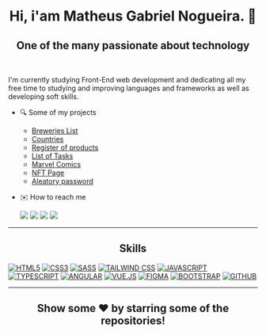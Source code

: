 <h1 align="center">Hi, i'am Matheus Gabriel Nogueira. 👋</h1>
<h2 align="center" >
One of the many passionate about technology
</h2 >

</br>

<p>
I'm currently studying Front-End web development and dedicating all my free time to studying and improving languages and frameworks as well as developing soft skills.
</p>

- 🔍 Some of my projects
  - [Breweries List](https://github.com/eomgn/breweries-ng)
  - [Countries](https://github.com/eomgn/countries-ng)
  - [Register of products](https://github.com/eomgn/registerr-ng)
  - [List of Tasks](https://github.com/eomgn/list-of-tasks)
  - [Marvel Comics](https://github.com/eomgn/marvel-comics)
  - [NFT Page](https://github.com/eomgn/nft-page)
  - [Aleatory password](https://github.com/eomgn/password-generator)


- ✉️ How to reach me

  <a href="https://www.linkedin.com/in/eomgn/" target="_blank"><img src="https://img.shields.io/badge/-LinkedIn-%230077B5?style=fla-square&logo=linkedin&logoColor=white"></a> 
  <a href="https://www.instagram.com/matheuzngr/" target="_blank"><img src="https://img.shields.io/badge/-Instagram-%23E4405F?style=flat&logo=instagram&logoColor=white"></a>
  <a href = "mailto:eomgnxd@gmail.com" target="_blank"><img src="https://img.shields.io/badge/-Email-%23333?style=flat&logo=icloud&logoColor=white"></a>
  <a href = "https://api.whatsapp.com/send?phone=5588981470492" target="_blank"><img src="https://img.shields.io/badge/WhatsApp-25D366?style=flat&logo=whatsapp&logoColor=white"></a>

<hr/>

 <h2 align="center">
Skills
</h2>


  [![HTML5](https://img.shields.io/badge/-HTML5-white?style=for-the-badge&logo=HTML5&logoColor=blue)](https://www.w3schools.com/html/)
  [![CSS3](https://img.shields.io/badge/-CSS3-white?style=for-the-badge&logo=CSS3&logoColor=blue)](https://www.w3schools.com/css/)
  [![SASS](https://img.shields.io/badge/-Sass-white?style=for-the-badge&logo=Sass&logoColor=blue)](https://sass-lang.com/)
  [![TAILWIND CSS](https://img.shields.io/badge/-Tailwind_CSS-white?style=for-the-badge&logo=tailwind-css&logoColor=blue)](https://tailwindcss.com/)
  [![JAVASCRIPT](https://img.shields.io/badge/-JavaScript-white?style=for-the-badge&logo=JavaScript&logoColor=blue)](https://developer.mozilla.org/pt-BR/docs/Web/JavaScript)
  [![TYPESCRIPT](https://img.shields.io/badge/-TypeScript-white?style=for-the-badge&logo=typescript&logoColor=blue)](https://www.typescriptlang.org/)
  [![ANGULAR](https://img.shields.io/badge/-Angular-white?style=for-the-badge&logo=Angular&logoColor=blue)](https://angular.io/)
  [![VUE.JS](https://img.shields.io/badge/-VueJS-white?style=for-the-badge&logo=Vue.JS&logoColor=blue)](https://vuejs.org/)
  [![FIGMA](https://img.shields.io/badge/-Figma-white?style=for-the-badge&logo=Figma&logoColor=blue)](https://www.figma.com/)
  [![BOOTSTRAP](https://img.shields.io/badge/-Bootstrap-white?style=for-the-badge&logo=Bootstrap&logoColor=blue)](https://getbootstrap.com/)
  [![GITHUB](https://img.shields.io/badge/-Github-white?style=for-the-badge&logo=Github&logoColor=blue)](https://github.com/)

<hr>

<h2 align="center">
  Show some ❤️ by starring some of the repositories!
</h2>
